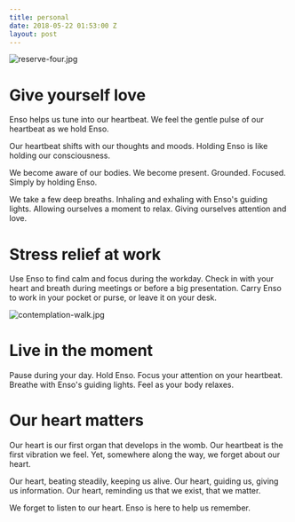 ```yaml
---
title: personal
date: 2018-05-22 01:53:00 Z
layout: post
---
```


![reserve-four.jpg](/uploads/reserve-four.jpg)

# Give yourself love

Enso helps us tune into our heartbeat. We feel the gentle pulse of our heartbeat as we hold Enso. 

Our heartbeat shifts with our thoughts and moods. Holding Enso is like holding our consciousness.

We become aware of our bodies. We become present. Grounded. Focused. Simply by holding Enso. 

We take a few deep breaths. Inhaling and exhaling with Enso's guiding lights. Allowing ourselves a moment to relax. Giving ourselves attention and love. 

# Stress relief at work 

Use Enso to find calm and focus during the workday. Check in with your heart and breath during meetings or before a big presentation. Carry Enso to work in your pocket or purse, or leave it on your desk. 

![contemplation-walk.jpg](/uploads/contemplation-walk.jpg)

# Live in the moment 

Pause during your day. Hold Enso. Focus your attention on your heartbeat. Breathe with Enso's guiding lights. Feel as your body relaxes. 

# Our heart matters 

Our heart is our first organ that develops in the womb. Our heartbeat is the first vibration we feel. Yet, somewhere along the way, we forget about our heart. 

Our heart, beating steadily, keeping us alive. Our heart, guiding us, giving us information. Our heart, reminding us that we exist, that we matter.

We forget to listen to our heart. Enso is here to help us remember. 
